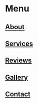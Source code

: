 # Menu

## [About](/about)
## [Services](/services)
## [Reviews](/reviews)
## [Gallery](/gallery)
## [Contact](/contact)







